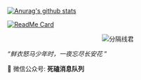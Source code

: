 [![Anurag's github stats](https://github-readme-stats.vercel.app/api?username=AhaMessageQueue&show_icons=true&count_private=true&theme=cobalt)](https://github.com/anuraghazra/github-readme-stats)

[![ReadMe Card](https://github-readme-stats.vercel.app/api/pin/?username=AhaMessageQueue&repo=paxos_raft_protocol&show_icons=true&theme=cobalt)](https://github.com/anuraghazra/github-readme-stats)

<p align="center">
    <img src="https://james-1258744956.cos.ap-shanghai.myqcloud.com/thingsboard-mqtt-part2/dog_bone.gif" alt="分隔线君">
</p>

*“鲜衣怒马少年时，一夜忘尽长安花* ”



:seedling: ​微信公众号: **死磕消息队列**

